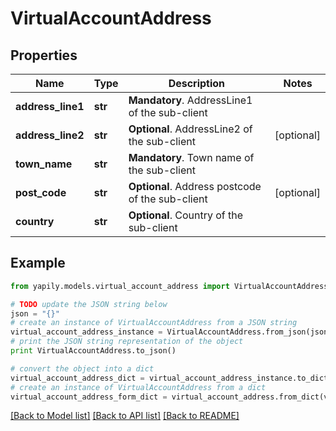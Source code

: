 # VirtualAccountAddress


## Properties

Name | Type | Description | Notes
------------ | ------------- | ------------- | -------------
**address_line1** | **str** | __Mandatory__. AddressLine1 of the sub-client | 
**address_line2** | **str** | __Optional__. AddressLine2 of the sub-client | [optional] 
**town_name** | **str** | __Mandatory__. Town name of the sub-client | 
**post_code** | **str** | __Optional__. Address postcode of the sub-client | [optional] 
**country** | **str** | __Optional__. Country of the sub-client | 

## Example

```python
from yapily.models.virtual_account_address import VirtualAccountAddress

# TODO update the JSON string below
json = "{}"
# create an instance of VirtualAccountAddress from a JSON string
virtual_account_address_instance = VirtualAccountAddress.from_json(json)
# print the JSON string representation of the object
print VirtualAccountAddress.to_json()

# convert the object into a dict
virtual_account_address_dict = virtual_account_address_instance.to_dict()
# create an instance of VirtualAccountAddress from a dict
virtual_account_address_form_dict = virtual_account_address.from_dict(virtual_account_address_dict)
```
[[Back to Model list]](../README.md#documentation-for-models) [[Back to API list]](../README.md#documentation-for-api-endpoints) [[Back to README]](../README.md)


